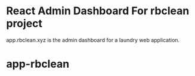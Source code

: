 # React Admin Dashboard For rbclean project

app.rbclean.xyz is the admin dashboard for a laundry web application.  

# app-rbclean
